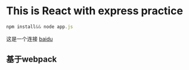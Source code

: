 # This is React with express practice

``` js
npm install&& node app.js 
```
这是一个连接 [baidu](http://www.baidu.com)

## 基于webpack